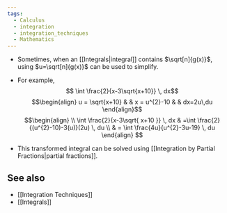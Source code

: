 ```yaml
---
tags:
  - Calculus
  - integration
  - integration_techniques
  - Mathematics
---
```

- Sometimes, when an [[Integrals|integral]] contains $\sqrt[n]{g(x)}$, using $u=\sqrt[n]{g(x)}$ can be used to simplify.

- For example, $$
	\int \frac{2}{x-3\sqrt{x+10}} \, dx$$$$\begin{align}
 u = \sqrt{x+10} & & x = u^{2}-10 & & dx=2u\,du  
\end{align}$$$$\begin{align} \\
\int \frac{2}{x-3\sqrt{ x+10 }} \, dx & =\int \frac{2}{(u^{2}-10)-3(u)}(2u) \, du  \\
& = \int \frac{4u}{u^{2}-3u-19} \, du
\end{align}
$$
- This transformed integral can be solved using [[Integration by Partial Fractions|partial fractions]].
## See also

- [[Integration Techniques]]
- [[Integrals]]